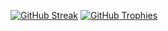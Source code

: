 
[![GitHub Streak](https://github-readme-streak-stats.herokuapp.com?user=saginawj&theme=dark)](https://github.com/saginawj)
[![GitHub Trophies](https://github-profile-trophy.vercel.app/?username=saginawj&row=2&column=3&theme=chalk)](https://github.com/saginawj)




 
